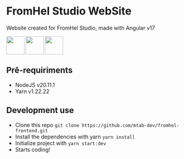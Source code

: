 # FromHel Studio WebSite

Website created for FromHel Studio, made with Angular v17

<div style="display: flex; gap: 3px">
<img src="https://cdn.jsdelivr.net/gh/devicons/devicon@latest/icons/angularjs/angularjs-original.svg" width="48px"/>

<img src="https://cdn.jsdelivr.net/gh/devicons/devicon@latest/icons/nodejs/nodejs-original.svg" width="48px"/>

<img src="https://cdn.jsdelivr.net/gh/devicons/devicon@latest/icons/yarn/yarn-original.svg" width="48px"/>
          
</div>

## Prê-requiriments

- NodeJS v20.11.1
- Yarn v1.22.22

## Development use

- Clone this repo `git clone https://github.com/mtab-dev/fromhel-frontend.git`
- Install the dependencies with yarn `yarn install`
- Initialize project with `yarn start:dev`
- Starts coding!

